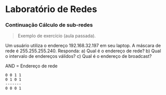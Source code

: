 # Laboratório de Redes

### Continuação Cálculo de sub-redes

> Exemplo de exercício (aula passada).

Um usuário utiliza o endereço 192.168.32.197 em seu laptop. A máscara de rede é 255.255.255.240. Responda:
a) Qual é o endereço de rede?
b) Qual o intervalo de endereços válidos?
c) Qual é o endereço de broadcast?

AND = Endereço de rede
```
0 0 1 1
0 1 0 1
-------
0 0 0 1
```
<!--stackedit_data:
eyJoaXN0b3J5IjpbMTAzODQwMjAwOCwyMTc0MjQwNjddfQ==
-->